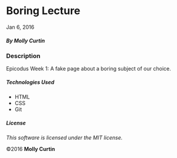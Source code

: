 # Boring Lecture

Jan 6, 2016

##### By Molly Curtin

### Description

Epicodus Week 1: A fake page about a boring subject of our choice.


##### Technologies Used

* HTML
* CSS
* Git


##### License

*This software is licensed under the MIT license.*

&copy;2016 **Molly Curtin**

